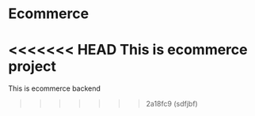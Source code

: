 # Ecommerce
<<<<<<< HEAD
This is ecommerce project
=======
This is ecommerce backend
>>>>>>> 2a18fc9 (sdfjbf)
